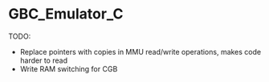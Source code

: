 # GBC_Emulator_C

TODO:
* Replace pointers with copies in MMU read/write operations, makes code harder to read
* Write RAM switching for CGB